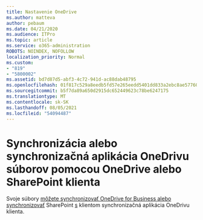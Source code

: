 ```yaml
---
title: Nastavenie OneDrive
ms.author: matteva
author: pebaum
ms.date: 04/21/2020
ms.audience: ITPro
ms.topic: article
ms.service: o365-administration
ROBOTS: NOINDEX, NOFOLLOW
localization_priority: Normal
ms.custom:
- "819"
- "5800002"
ms.assetid: bd7d87d5-abf3-4c72-941d-ac88dab48795
ms.openlocfilehash: 01f817c529a8eedb5fd57e265eedd5401dd833a2ebc8ae57760754264425fd96
ms.sourcegitcommit: b5f7da89a650d2915dc652449623c78be6247175
ms.translationtype: MT
ms.contentlocale: sk-SK
ms.lasthandoff: 08/05/2021
ms.locfileid: "54094487"
---
```

# <a name="use-the-onedrive-sync-client-to-sync-onedrive-or-sharepoint-files"></a>Synchronizácia alebo synchronizačná aplikácia OneDrivu súborov pomocou OneDrive alebo SharePoint klienta

Svoje súbory [môžete synchronizovať OneDrive for Business alebo synchronizovať](https://go.microsoft.com/fwlink/?linkid=533375) SharePoint [s](https://go.microsoft.com/fwlink/?linkid=871666) klientom synchronizačná aplikácia OneDrivu klienta.
  